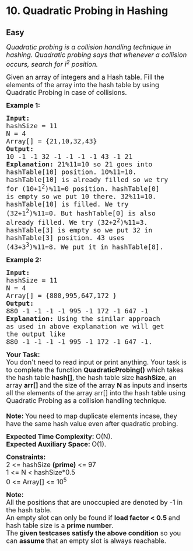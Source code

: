# 10. Quadratic Probing in Hashing
## Easy 
<div class="problem-statement">
                <p></p><p><em><span style="font-size:18px">Quadratic probing is a collision handling technique in hashing. Quadratic probing says that whenever a collision occurs, search for i<sup>2</sup> position. </span></em></p>

<p><span style="font-size:18px">Given an array of integers and a Hash table. Fill the elements of the array into the hash table by using Quadratic Probing in case of collisions.</span></p>

<p><span style="font-size:18px"><strong>Example 1:</strong></span></p>

<pre><span style="font-size:18px"><strong>Input:
</strong>hashSize = 11
N = 4
Array[] = {21,10,32,43}
<strong>Output: 
</strong>10 -1 -1 32 -1 -1 -1 -1 43 -1 21<strong>
Explanation: </strong>21%11=10 so 21 goes into 
hashTable[10] position. 10%11=10. 
hashTable[10] is already filled so we try 
for (10+1<sup>2</sup>)%11=0 position. hashTable[0] 
is empty so we put 10 there. 32%11=10. 
hashTable[10] is filled. We try 
(32+1<sup>2</sup>)%11=0. But hashTable[0] is also 
already filled. We try (32+2<sup>2</sup>)%11=3. 
hashTable[3] is empty so we put 32 in 
hashTable[3] position. 43 uses 
(43+3<sup>3</sup>)%11=8. We put it in hashTable[8].</span></pre>

<p><span style="font-size:18px"><strong>Example 2:</strong></span></p>

<pre><span style="font-size:18px"><strong>Input:
</strong>hashSize = 11
N = 4
Array[] = {880,995,647,172&nbsp;}
<strong>Output:
</strong>880 -1 -1 -1 -1 995 -1 172 -1 647 -1&nbsp;<strong>
Explanation: </strong>Using the similar approach 
as used in above explanation we will get 
the output like&nbsp;
880 -1 -1 -1 -1 995 -1 172 -1 647 -1.</span>
</pre>

<p><span style="font-size:18px"><strong>Your Task:</strong><br>
You don't need to read input or print anything. Your task is to complete the function&nbsp;<strong>QuadraticProbing()&nbsp;</strong>which takes the hash table&nbsp;<strong>hash[]</strong>, the hash table size&nbsp;<strong>hashSize</strong>, an array&nbsp;<strong>arr[]&nbsp;</strong>and the size of the array <strong>N&nbsp;</strong>as inputs and inserts all the elements of the array arr[] into the hash table using Quadratic Probing as a collision handling technique.<br>
<br>
<strong>Note:&nbsp;</strong>You need to map duplicate elements incase, they have the same hash value even after quadratic probing.</span></p>

<p><span style="font-size:18px"><strong>Expected Time Complexity:&nbsp;</strong>O(N).<br>
<strong>Expected Auxiliary Space:&nbsp;</strong>O(1).</span></p>

<p><span style="font-size:18px"><strong>Constraints:</strong><br>
2 &lt;= hashSize <strong>(prime)</strong> &lt;= 97<br>
1 &lt;= N &lt; hashSize*0.5<br>
0 &lt;= Array[] &lt;= 10<sup>5</sup></span></p>

<p><span style="font-size:18px"><strong>Note: </strong><br>
All the positions that are unoccupied are denoted by -1 in the hash table.<br>
An empty slot can only be found if <strong>load factor &lt; 0.5 </strong>and hash table size is a <strong>prime number</strong>.<br>
The<strong> given testcases satisfy the above condition</strong> so you can <strong>assume </strong>that an empty slot is always reachable.</span></p>
 <p></p>
            </div>